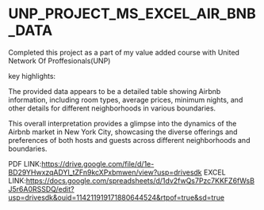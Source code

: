 # UNP_PROJECT_MS_EXCEL_AIR_BNB_DATA
Completed this project as a part of my value added course with United Network Of Proffesionals(UNP)


key highlights:


The provided data appears to be a detailed table showing Airbnb information, including room types, average prices, minimum nights, and other details for different neighborhoods in various boundaries.



This overall interpretation provides a glimpse into the dynamics of the Airbnb market in New York City, showcasing the diverse offerings and preferences of both hosts and guests across different neighborhoods and boundaries.

PDF LINK:https://drive.google.com/file/d/1e-BD29YHwxzqADYl_tZFn9kcXPxbmwen/view?usp=drivesdk
EXCEL LINK:https://docs.google.com/spreadsheets/d/1dv2fwQs7Pzc7KKFZ6fWsBJ5r6A0RSSDQ/edit?usp=drivesdk&ouid=114211919171880644524&rtpof=true&sd=true
